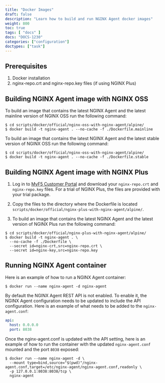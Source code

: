 ```yaml
---
title: "Docker Images"
draft: false
description: "Learn how to build and run NGINX Agent docker images"
weight: 800
toc: true
tags: [ "docs" ]
docs: "DOCS-1230"
categories: ["configuration"]
doctypes: ["task"]
---
```


## Prerequisites
1. Docker installation
1. nginx-repo.crt and nginx-repo.key files (if using NGINX Plus)

## Building NGINX Agent image with NGINX OSS

To build an image that contains the latest NGINX Agent and the latest mainline version of NGINX OSS run the following command:

```shell
$ cd scripts/docker/official/nginx-oss-with-nginx-agent/alpine/
$ docker build -t nginx-agent . --no-cache -f ./Dockerfile.mainline
```

To build an image that contains the latest NGINX Agent and the latest stable version of NGINX OSS run the following command:
```shell
$ cd scripts/docker/official/nginx-oss-with-nginx-agent/alpine/
$ docker build -t nginx-agent . --no-cache -f ./Dockerfile.stable
```

## Building NGINX Agent image with NGINX Plus

1. Log in to [MyF5 Customer Portal](https://account.f5.com/myf5) and download your `nginx-repo.crt` and `nginx-repo.key` files. For a trial of NGINX Plus, the files are provided with your trial package.

1. Copy the files to the directory where the Dockerfile is located `scripts/docker/official/nginx-plus-with-nginx-agent/alpine/`.

1. To build an image that contains the latest NGINX Agent and the latest version of NGINX Plus run the following command:

```shell
$ cd scripts/docker/official/nginx-plus-with-nginx-agent/alpine/
$ docker build -t nginx-agent . \
  --no-cache -f ./Dockerfile \
  --secret id=nginx-crt,src=nginx-repo.crt \
  --secret id=nginx-key,src=nginx-repo.key
```

## Running NGINX Agent container

Here is an example of how to run a NGINX Agent container:

```console
$ docker run --name nginx-agent -d nginx-agent
```

By default the NGINX Agent REST API is not enabled. To enable it, the NGINX Agent configuration needs to be updated to include the API configuration. Here is an example of what needs to be added to the `nginx-agent.conf`:

```yaml
api:
  host: 0.0.0.0
  port: 8038
```

Once the nginx-agent.conf is updated with the API setting, here is an example of how to run the container with the updated `nginx-agent.conf` mounted and the port `8038` exposed:

```console
$ docker run --name nginx-agent -d \
  --mount type=bind,source="$(pwd)"/nginx-agent.conf,target=/etc/nginx-agent/nginx-agent.conf,readonly \
  -p 127.0.0.1:8038:8038/tcp \
  nginx-agent
```
